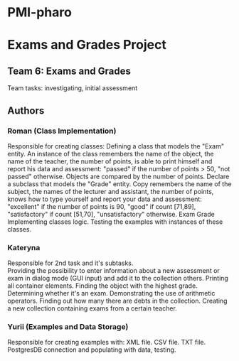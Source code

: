 # PMI-pharo
# Exams and Grades Project

## Team 6: Exams and Grades
Team tasks: investigating, initial assessment

## Authors

### Roman (Class Implementation)
Responsible for creating classes:
Defining a class that models the "Exam" entity. 
An instance of the class remembers the name of the object,
the name of the teacher, the number of points, is able to print himself and report his data and assessment:
"passed" if the number of points > 50, "not passed" otherwise. 
Objects are compared by the number of points. Declare a subclass that models the "Grade" entity. 
Copy remembers the name of the subject, the names of the lecturer and assistant, the number of points, knows how to type
yourself and report your data and assessment: "excellent" if the number of points is 90, "good" if
count [71,89], "satisfactory" if count [51,70], "unsatisfactory" otherwise.
Exam
Grade
Implementing classes logic. 
Testing the examples with instances of these classes. 

### Kateryna 
Responsible for 2nd task and it's subtasks.  
Providing the possibility to enter information about a new assessment or exam in dialog mode (GUI input) and add it to the collection
others. 
Printing all container elements. 
Finding the object with the highest grade. 
Determining whether it's an exam.
Demonstrating the use of arithmetic operators. 
Finding out how many there are debts in the collection. 
Creating a new collection containing exams from a certain teacher.


### Yurii (Examples and Data Storage)
Responsible for creating examples with: 
XML file.
CSV file.
TXT file.
PostgresDB connection and populating with data, testing.

